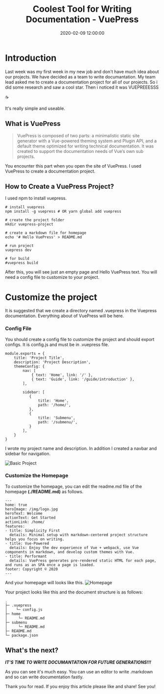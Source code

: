 ﻿---
layout: post
title: Coolest Tool for Writing Documentation - VuePress
date: 2020-02-09 12:00:00
thumbnail: /assets/img/posts/coolest-tool-for-writing-documantation-vuepress/thumbnail.png
category: vue
tags:
- javascript
- vue
- webdev
---


# Introduction

Last week was my first week in my new job and don't have much idea about our projects. We have decided as a team to write documantation. My team lead asked me to create a documentation project for all of our projects. So i did some research and saw a cool star. Then i noticed it was VUEPREEESSS

:coffee:

It's really simple and useable.

## What is VuePress

> VuePress is composed of two parts: a minimalistic static site generator with a Vue-powered theming system and Plugin API, and a default theme optimized for writing technical documentation. It was created to support the documentation needs of Vue’s own sub projects.


You encounter this part when you open the site of VuePress. I used VuePress to create a documentation project. 

## How to Create a VuePress Project?

I used npm to install vuepress.

    # install vuepress
    npm install -g vuepress # OR yarn global add vuepress
    
    # create the project folder
    mkdir vuepress-project
    
    # create a markdown file for homepage
    echo '# Hello VuePress' > README.md
    
    # run project
    vuepress dev
    
    # for build
    #vuepress build

After this, you will see just an empty page and Hello VuePress text. You will need a config file to customize to your project.

# Customize the project

It is suggested that we create a directory named .vuepress in the Vuepress documentation. Everything about of VuePress will be here.

### Config File

You should create a config file to customize the project and should export configs. It is config.js and must be in .vuepress file.



    module.exports = {
    	title: 'Project Title',
    	description: 'Project Description',
        themeConfig: {
            nav: [
              	{ text: 'Home', link: '/' },
              	{ text: 'Guide', link: '/guide/introduction' },
            ],
    
            sidebar: [
               {
                   title: 'Home',
                   path: '/home/',
               },
               {
                   title: 'Submenu',
                   path: '/submenu/',
               }
            ],
        }
    }

I wrote my project name and description. In addition I created a navbar and sidebar for navigation.

![Basic Project](https://dev-to-uploads.s3.amazonaws.com/i/6ylealt1xo11xh8vycfi.png)

### Customize the Homepage

To customize the homepage, you can edit the readme.md file of the homepage **(./README.md)** as follows.

    ---
    home: true
    heroImage: /img/logo.jpg
    heroText: Welcome
    actionText: Get Started
    actionLink: /home/
    features:
    - title: Simplicity First
      details: Minimal setup with markdown-centered project structure helps you focus on writing.
    - title: Vue-Powered
      details: Enjoy the dev experience of Vue + webpack, use Vue components in markdown, and develop custom themes with Vue.
    - title: Performant
      details: VuePress generates pre-rendered static HTML for each page, and runs as an SPA once a page is loaded.
    footer: Copyright © 2020
    --- 

And your homepage will looks like this.
![Homepage](https://dev-to-uploads.s3.amazonaws.com/i/58fmlo9kevnkzjpg9iuf.png)


Your project looks like this and the document structure is as follows:

    .
    ├─ .vuepress
    │    └─ config.js
    ├─ home
    │	  └─ README.md
    ├─ submenu
    │	  └─ README.md
    ├─ README.md
    └─ package.json

## What's the next?

**_IT'S TIME TO WRITE DOCUMANTATION FOR FUTURE GENERATIONS!!!_**

As you can see it's much easy. You can use an editor to write .markdown and so can write documentation fastly. 

Thank you for read. If you enjoy this article please like and share! See you! 
